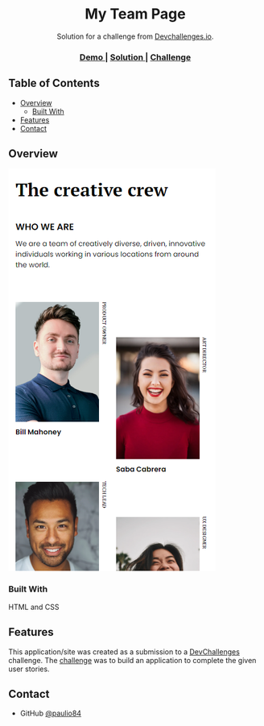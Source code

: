 <h1 align="center">My Team Page</h1>

<div align="center">
   Solution for a challenge from  <a href="http://devchallenges.io" target="_blank">Devchallenges.io</a>.
</div>

<div align="center">
  <h3>
    <a href="https://my-team-page.paulio.vercel.app/">
      Demo
    </a>
    <span> | </span>
    <a href="https://github.com/paulio84/my-team-page">
      Solution
    </a>
    <span> | </span>
    <a href="https://devchallenges.io/solutions/77af2zFrdAnMdhOW7M18">
      Challenge
    </a>
  </h3>
</div>

<!-- TABLE OF CONTENTS -->

## Table of Contents

- [Overview](#overview)
  - [Built With](#built-with)
- [Features](#features)
- [Contact](#contact)

<!-- OVERVIEW -->

## Overview

![screenshot](https://github.com/paulio84/my-team-page/blob/main/src/assets/images/screenshot.PNG)

### Built With

HTML and CSS

## Features

This application/site was created as a submission to a [DevChallenges](https://devchallenges.io/challenges) challenge. The [challenge](https://devchallenges.io/challenges/hhmesazsqgKXrTkYkt0U) was to build an application to complete the given user stories.

## Contact

- GitHub [@paulio84](https://github.com/paulio84)
